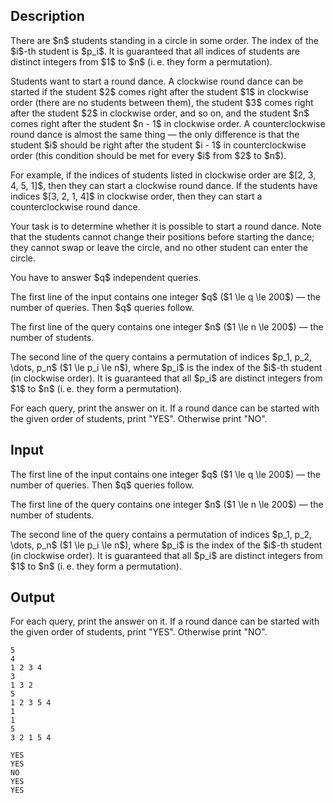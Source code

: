## Description

<div><p>There are $n$ students standing in a circle in some order. The index of the $i$-th student is $p_i$. It is guaranteed that all indices of students are distinct integers from $1$ to $n$ (i. e. they form a permutation).</p><p>Students want to start a round dance. A <span class="tex-font-style-bf">clockwise</span> round dance can be started if the student $2$ comes right after the student $1$ in clockwise order (there are no students between them), the student $3$ comes right after the student $2$ in clockwise order, and so on, and the student $n$ comes right after the student $n - 1$ in clockwise order. A <span class="tex-font-style-bf">counterclockwise</span> round dance is almost the same thing — the only difference is that the student $i$ should be right after the student $i - 1$ in counterclockwise order (this condition should be met for every $i$ from $2$ to $n$). </p><p>For example, if the indices of students listed in clockwise order are $[2, 3, 4, 5, 1]$, then they can start a clockwise round dance. If the students have indices $[3, 2, 1, 4]$ in clockwise order, then they can start a counterclockwise round dance.</p><p>Your task is to determine whether it is possible to start a round dance. Note that the students cannot change their positions before starting the dance; they cannot swap or leave the circle, and no other student can enter the circle. </p><p>You have to answer $q$ independent queries.</p></div><div class="input-specification"><p>The first line of the input contains one integer $q$ ($1 \le q \le 200$) — the number of queries. Then $q$ queries follow.</p><p>The first line of the query contains one integer $n$ ($1 \le n \le 200$) — the number of students.</p><p>The second line of the query contains a permutation of indices $p_1, p_2, \dots, p_n$ ($1 \le p_i \le n$), where $p_i$ is the index of the $i$-th student (in clockwise order). It is guaranteed that all $p_i$ are distinct integers from $1$ to $n$ (i. e. they form a permutation).</p></div><div class="output-specification"><p>For each query, print the answer on it. If a round dance can be started with the given order of students, print "<span class="tex-font-style-tt">YES</span>". Otherwise print "<span class="tex-font-style-tt">NO</span>".</p></div>

## Input

<p>The first line of the input contains one integer $q$ ($1 \le q \le 200$) — the number of queries. Then $q$ queries follow.</p><p>The first line of the query contains one integer $n$ ($1 \le n \le 200$) — the number of students.</p><p>The second line of the query contains a permutation of indices $p_1, p_2, \dots, p_n$ ($1 \le p_i \le n$), where $p_i$ is the index of the $i$-th student (in clockwise order). It is guaranteed that all $p_i$ are distinct integers from $1$ to $n$ (i. e. they form a permutation).</p>

## Output

<p>For each query, print the answer on it. If a round dance can be started with the given order of students, print "<span class="tex-font-style-tt">YES</span>". Otherwise print "<span class="tex-font-style-tt">NO</span>".</p>





```input1
5
4
1 2 3 4
3
1 3 2
5
1 2 3 5 4
1
1
5
3 2 1 5 4
```




```output1
YES
YES
NO
YES
YES
```



